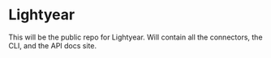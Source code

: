 # Lightyear

This will be the public repo for Lightyear. Will contain all the connectors, the CLI, and the API docs site.
